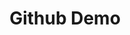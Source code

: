 ---
title: "Github Demo"
tools: [Github, HTML]
description: "Demo for markdown?"
layout: 
permalink: 
---